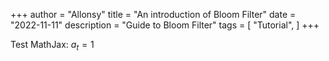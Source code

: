 +++
author = "Allonsy"
title = "An introduction of Bloom Filter"
date = "2022-11-11"
description = "Guide to Bloom Filter"
tags = [
    "Tutorial",
]
+++

Test MathJax: $a_t=1$